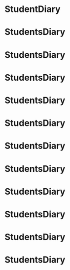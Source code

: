 # StudentDiary
# StudentsDiary
# StudentsDiary
# StudentsDiary
# StudentsDiary
# StudentsDiary
# StudentsDiary
# StudentsDiary
# StudentsDiary
# StudentsDiary
# StudentsDiary
# StudentsDiary
